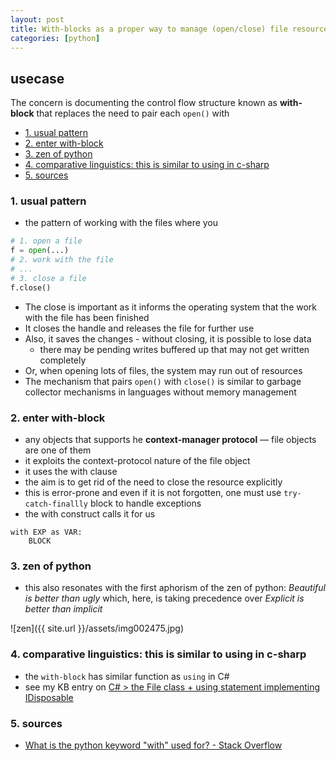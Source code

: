 ```yaml
---
layout: post
title: With-blocks as a proper way to manage (open/close) file resources
categories: [python]
---
```

## usecase
The concern is documenting the control flow structure known as **with-block** that replaces the need to pair each `open()` with

<!-- TOC -->

- [1. usual pattern](#1-usual-pattern)
- [2. enter with-block](#2-enter-with-block)
- [3. zen of python](#3-zen-of-python)
- [4. comparative linguistics: this is similar to using in c-sharp](#4-comparative-linguistics-this-is-similar-to-using-in-c-sharp)
- [5. sources](#5-sources)

<!-- /TOC -->

### 1. usual pattern
* the pattern of working with the files where you

```python
# 1. open a file
f = open(...)
# 2. work with the file
# ...
# 3. close a file
f.close()
```

* The close is important as it informs the operating system that the work with the file has been finished
* It closes the handle and releases the file for further use
* Also, it saves the changes - without closing, it is possible to lose data
    * there may be pending writes buffered up that may not get written completely
* Or, when opening lots of files, the system may run out of resources
* The mechanism that pairs `open()` with `close()` is similar to garbage collector mechanisms in languages without memory management

### 2. enter with-block
* any objects that supports he **context-manager protocol**  — file objects are one of them
* it exploits the context-protocol nature of the file object 
* it uses the with clause
* the aim is to get rid of the need to close the resource explicitly
* this is error-prone and even if it is not forgotten, one must use `try-catch-finallly` block to handle exceptions
* the with construct calls it for us

```
with EXP as VAR:
    BLOCK 
```

### 3. zen of python
* this also resonates with the first aphorism of the zen of python: _Beautiful is better than ugly_ which, here, is taking precedence over _Explicit is better than implicit_

![zen]({{ site.url }}/assets/img002475.jpg)

### 4. comparative linguistics: this is similar to using in c-sharp
* the `with-block` has similar function as `using` in C#
* see my KB entry on [C\# > the File class \+ using statement implementing IDisposable](https://github.com/pkutaj/kb/blob/master/c-sharp/2020-01-17-C-SHARP-file-class-IDisposable.md)


### 5. sources
* [What is the python keyword "with" used for? - Stack Overflow](https://stackoverflow.com/questions/1369526/what-is-the-python-keyword-with-used-for)
